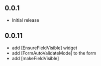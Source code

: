 ## 0.0.1

* Initial release

## 0.0.11

* add [EnsureFieldVisible] widget
* add [FormAutoValidateMode] to the form
* add [makeFieldVisible] 
